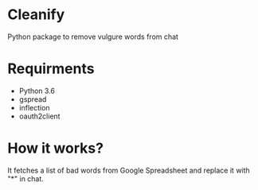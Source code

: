 # Cleanify
Python package to remove vulgure words from chat

# Requirments
- Python 3.6
- gspread
- inflection
- oauth2client

# How it works?
It fetches a list of bad words from Google Spreadsheet and replace it with "*" in chat.
